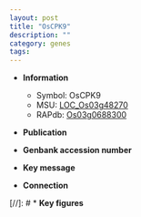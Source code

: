 ```yaml
---
layout: post
title: "OsCPK9"
description: ""
category: genes
tags: 
---
```


* **Information**  
    + Symbol: OsCPK9  
    + MSU: [LOC_Os03g48270](http://rice.uga.edu/cgi-bin/ORF_infopage.cgi?orf=LOC_Os03g48270)  
    + RAPdb: [Os03g0688300](http://rapdb.dna.affrc.go.jp/viewer/gbrowse_details/irgsp1?name=Os03g0688300)  

* **Publication**  

* **Genbank accession number**  

* **Key message**  

* **Connection**  

[//]: # * **Key figures**  


